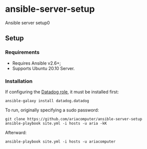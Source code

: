 # ansible-server-setup
Ansible server setup0

## Setup

### Requirements

- Requires Ansible v2.6+;
- Supports Ubuntu 20.10 Server.

### Installation

If configuring the [Datadog role](https://github.com/DataDog/ansible-datadog), it must be installed first:

```shell
ansible-galaxy install datadog.datadog 
```

To run, originally specifying a sudo password: 

    git clone https://github.com/ariacomputer/ansible-server-setup
    ansible-playbook site.yml -i hosts -u aria -kK

Afterward:

    ansible-playbook site.yml -i hosts -u ariacomputer